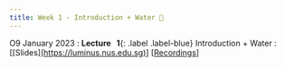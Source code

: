 ```yaml
---
title: Week 1 - Introduction + Water 👏
---
```


O9 January 2023
: **Lecture &nbsp; 1**{: .label .label-blue}  Introduction + Water
  : [[Slides][(https://luminus.nus.edu.sg)](https://canvas.nus.edu.sg/courses/42112/pages/lecture-1-introduction-+-water?module_item_id=97169)] [[Recordings](https://luminus.nus.edu.sg)]
